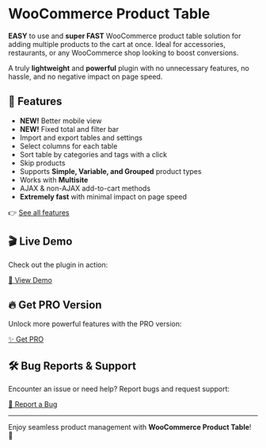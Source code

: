 # WooCommerce Product Table

**EASY** to use and **super FAST** WooCommerce product table solution for adding multiple products to the cart at once. Ideal for accessories, restaurants, or any WooCommerce shop looking to boost conversions.

A truly **lightweight** and **powerful** plugin with no unnecessary features, no hassle, and no negative impact on page speed.

## 🚀 Features

- **NEW!** Better mobile view
- **NEW!** Fixed total and filter bar
- Import and export tables and settings
- Select columns for each table
- Sort table by categories and tags with a click
- Skip products
- Supports **Simple, Variable, and Grouped** product types
- Works with **Multisite**
- AJAX & non-AJAX add-to-cart methods
- **Extremely fast** with minimal impact on page speed

👉 [See all features](#)

## 🎬 Live Demo

Check out the plugin in action:

[🔗 View Demo](#)

## 🔥 Get PRO Version

Unlock more powerful features with the PRO version:

[✨ Get PRO](#)

## 🛠 Bug Reports & Support

Encounter an issue or need help? Report bugs and request support:

[🐞 Report a Bug](#)

---

Enjoy seamless product management with **WooCommerce Product Table**! 🚀

